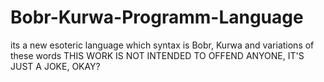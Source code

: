 # Bobr-Kurwa-Programm-Language
its a new esoteric language which syntax is Bobr, Kurwa and variations of these words
THIS WORK IS NOT INTENDED TO OFFEND ANYONE, IT'S JUST A JOKE, OKAY?
